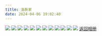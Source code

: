```yaml
---
title: 洛斯家
date: 2024-04-06 19:02:40
---
```

![](https://picx.zhimg.com/80/v2-e19386ba6b837c0cb483c94217c002ed_1440w.png)
![](https://pic1.zhimg.com/80/v2-ad430ea159b12cb405f6ca8257c29ee3_1440w.png)
![](https://picx.zhimg.com/80/v2-f8013379989091d0dfcd9af3e6c3d41a_1440w.png)
![](https://picx.zhimg.com/80/v2-7c756b200b570dabd969db326f54276b_1440w.png)
![](https://pic1.zhimg.com/80/v2-42f8a151bce262c58eb8b6a03b4c71f3_1440w.png)
![](https://picx.zhimg.com/80/v2-877362193462d9a457e414cfebf0f742_1440w.png)
![](https://picx.zhimg.com/80/v2-bcadb43f43c99c2fb87fd5dff50dbddc_1440w.png)
![](https://pic1.zhimg.com/80/v2-9086d366d676b6f6bca96b938aa1c404_1440w.png)
![](https://picx.zhimg.com/80/v2-1210890581702849826f5306f0855570_1440w.png)
![](https://picx.zhimg.com/80/v2-f923008fe28a8f65262210aaf7dc0469_1440w.png)
![](https://picx.zhimg.com/80/v2-f814aad0f14358f472398ae3d28a1c06_1440w.png)
![](https://picx.zhimg.com/80/v2-b76287305300d5cf48294d1ddc38633a_1440w.png)
[返回相册](/Gallery)